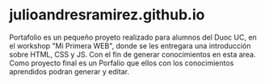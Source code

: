 # julioandresramirez.github.io
Portafolio es un pequeño proyeto realizado para alumnos del Duoc UC, en el workshop "Mi Primera WEB", donde se les entregara una introducción sobre HTML, CSS y JS. Con el fin de generar conocimientos en esta area. Como proyecto final es un Porfalio que ellos con los conocimientos aprendidos podran generar y editar. 

